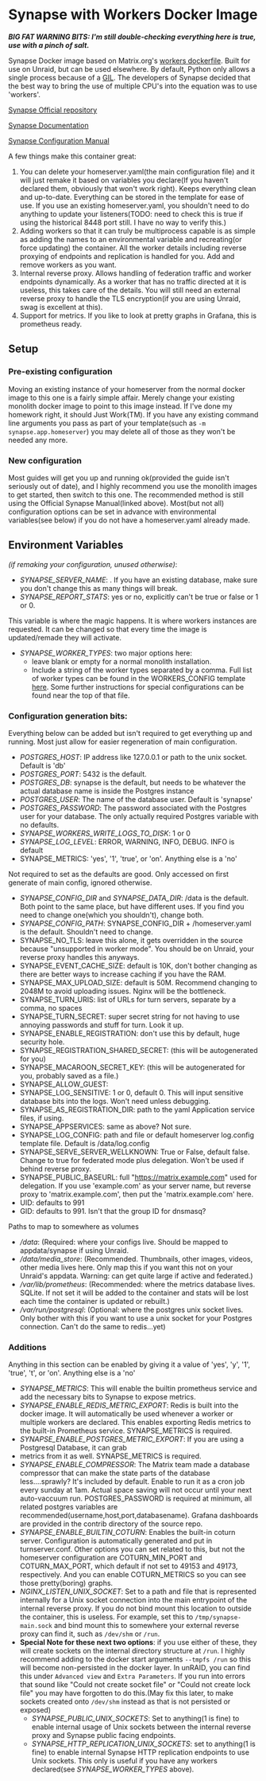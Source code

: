 # Synapse with Workers Docker Image
***BIG FAT WARNING BITS: I'm still double-checking everything here is true, use with a pinch of salt.***

Synapse Docker image based on Matrix.org's [workers dockerfile](https://github.com/matrix-org/synapse/docker/Dockerfile-workers). Built for use on Unraid, but can 
be used elsewhere. By default, Python only allows a single process because of a [GIL](https://realpython.com/python-gil/). The developers of Synapse decided that the best 
way to bring the use of multiple CPU's into the equation was to use 'workers'.

[Synapse Official repository](https://github.com/matrix-org/synapse)

[Synapse Documentation](https://matrix-org.github.io/synapse/latest/)

[Synapse Configuration Manual](https://matrix-org.github.io/synapse/latest/usage/configuration/config_documentation.html)

A few things make this container great:
1. You can delete your homeserver.yaml(the main configuration file) and it will just
 remake it based on variables you declare(If you haven't declared them, obviously that
 won't work right). Keeps everything clean and up-to-date. Everything can be stored in
 the template for ease of use. If you use an existing homeserver.yaml, you shouldn't
 need to do anything to update your listeners(TODO: need to check this is true if using
 the historical 8448 port still. I have no way to verify this.)
2. Adding workers so that it can truly be multiprocess capable is as simple as adding
 the names to an environmental variable and recreating(or force updating) the container.
 All the worker details including reverse proxying of endpoints and replication is 
 handled for you. Add and remove workers as you want.
3. Internal reverse proxy. Allows handling of federation traffic and worker endpoints 
 dynamically. As a worker that has no traffic directed at it is useless, this takes 
 care of the details. You will still need an external reverse proxy to handle the TLS 
 encryption(if you are using Unraid, swag is excellent at this).
4. Support for metrics. If you like to look at pretty graphs in Grafana, this is 
 prometheus ready.
## Setup
### Pre-existing configuration
Moving an existing instance of your homeserver from the normal docker image to this one
is a fairly simple affair. Merely change your existing monolith docker image to point to
this image instead. If I've done my homework right, it should Just Work(TM). If you have
any existing command line arguments you pass as part of your template(such as `-m 
synapse.app.homeserver`) you may delete all of those as they won't be needed any more.

### New configuration
Most guides will get you up and running ok(provided the guide isn't seriously out of 
date), and I highly recommend you use the monolith images to get started, then switch 
to this one. The recommended method is still using the Official Synapse Manual(linked 
above). Most(but not all) configuration options can be set in advance with environmental
variables(see below) if you do not have a homeserver.yaml already made.

## Environment Variables
*(if remaking your configuration, unused otherwise)*:
* *SYNAPSE_SERVER_NAME*: . If you have an existing database, make sure you don't change this as many things will break.
* *SYNAPSE_REPORT_STATS*: yes or no, explicitly can't be true or false or 1 or 0.

This variable is where the magic happens. It is where workers instances are requested. It can be changed so that every time the image is updated/remade they will activate.<br>
* *SYNAPSE_WORKER_TYPES*: two major options here:
  * leave blank or empty for a normal monolith installation.
  * Include a string of the worker types separated by a comma. Full list of worker types can be
   found in the WORKERS_CONFIG template [here](https://github.com/realtyem/synapse-workers/blob/master/configure_workers_and_start.py). Some further instructions for special configurations can be found near 
   the top of that file.

### Configuration generation bits:

Everything below can be added but isn't required to get everything up and running. Most just 
allow for easier regeneration of main configuration.
* *POSTGRES_HOST*: IP address like 127.0.0.1 or path to the unix socket. Default is 'db'
* *POSTGRES_PORT*: 5432 is the default.
* *POSTGRES_DB*: synapse is the default, but needs to be whatever the actual 
  database name is inside the Postgres instance
* *POSTGRES_USER*: The name of the database user. Default is 'synapse'
* *POSTGRES_PASSWORD*: The password associated with the Postgres user for your 
  database. The only actually required Postgres variable with no defaults.
* *SYNAPSE_WORKERS_WRITE_LOGS_TO_DISK*: 1 or 0
* *SYNAPSE_LOG_LEVEL*: ERROR, WARNING, INFO, DEBUG. INFO is default
* SYNAPSE_METRICS: 'yes', '1', 'true', or 'on'. Anything else is a 'no'

Not required to set as the defaults are good. Only accessed on first generate of main config, ignored otherwise.
* *SYNAPSE_CONFIG_DIR* and *SYNAPSE_DATA_DIR*: /data is the default. Both point to 
  the same place, but have different uses. If you find you need to change one(which 
  you shouldn't), change both.
* *SYNAPSE_CONFIG_PATH*: SYNAPSE_CONFIG_DIR + /homeserver.yaml is the default. 
  Shouldn't need to change.
* SYNAPSE_NO_TLS: leave this alone, it gets overridden in the source because "unsupported in worker mode". You should be on Unraid, your reverse proxy handles this anyways.
* SYNAPSE_EVENT_CACHE_SIZE: default is 10K, don't bother changing as there are better ways to increase caching if you have the RAM.
* SYNAPSE_MAX_UPLOAD_SIZE: default is 50M. Recommend changing to 2048M to avoid uploading issues. Nginx will be the bottleneck.
* SYNAPSE_TURN_URIS: list of URLs for turn servers, separate by a comma, no spaces
* SYNAPSE_TURN_SECRET: super secret string for not having to use annoying passwords and stuff for turn. Look it up.
* SYNAPSE_ENABLE_REGISTRATION: don't use this by default, huge security hole.
* SYNAPSE_REGISTRATION_SHARED_SECRET: (this will be autogenerated for you)
* SYNAPSE_MACAROON_SECRET_KEY: (this will be autogenerated for you, probably saved as a file.)
* SYNAPSE_ALLOW_GUEST:
* SYNAPSE_LOG_SENSITIVE: 1 or 0, default 0. This will input sensitive database bits into the logs. Won't need unless debugging.
* SYNAPSE_AS_REGISTRATION_DIR: path to the yaml Application service files, if using.
* SYNAPSE_APPSERVICES: same as above? Not sure.
* SYNAPSE_LOG_CONFIG: path and file or default homeserver log.config template file. Default is /data/log.config
* SYNAPSE_SERVE_SERVER_WELLKNOWN:  True or False, default false. Change to true for federated mode plus delegation. Won't be used if behind reverse proxy.
* SYNAPSE_PUBLIC_BASEURL:  full "https://matrix.example.com" used for delegation. If you use 'example.com' as your server name, but reverse proxy
 to 'matrix.example.com', then put the 'matrix.example.com' here.
* UID: defaults to 991
* GID: defaults to 991. Isn't that the group ID for dnsmasq?


Paths to map to somewhere as volumes
* */data*: (Required: where your configs live. Should be mapped to appdata/synapse if using Unraid.
* */data/media_store*: (Recommended. Thumbnails, other images, videos, other media lives here. 
 Only map this if you want this not on your Unraid's appdata. Warning: can get quite large if 
 active and federated.)
* */var/lib/prometheus*: (Recommended: where the metrics database lives. SQLite. If not set it 
 will be added to the container and stats will be lost each time the container is updated or 
 rebuilt.)
* */var/run/postgresql*: (Optional: where the postgres unix socket lives. Only bother with this if you want to use a unix socket for your Postgres connection. Can't do the same to redis...yet)

### Additions
Anything in this section can be enabled by giving it a value of  'yes', 'y', '1', 'true', 't', 
or 'on'. Anything else is a 'no'
* *SYNAPSE_METRICS*: This will enable the builtin prometheus service and add the necessary bits 
 to Synapse to expose metrics.
* *SYNAPSE_ENABLE_REDIS_METRIC_EXPORT*: Redis is built into the docker image. It will 
 automatically be used whenever a worker or multiple workers are declared. This enables 
 exporting Redis metrics to the built-in Prometheus service. SYNAPSE_METRICS is required.
* *SYNAPSE_ENABLE_POSTGRES_METRIC_EXPORT*: If you are using a Postgresql Database, it can grab 
* metrics from it as well. SYNAPSE_METRICS is required. 
* *SYNAPSE_ENABLE_COMPRESSOR*: The Matrix team made a database compressor that can make the 
 state parts of the database less....sprawly? It's included by default. Enable to run it as a
 cron job every sunday at 1am. Actual space saving will not occur until your next auto-vaccuum 
 run. POSTGRES_PASSWORD is required at minimum, all related postgres variables are 
 recommended(username,host,port,databasename).
Grafana dashboards are provided in the contrib directory of the source repo.<br>
* *SYNAPSE_ENABLE_BUILTIN_COTURN*: Enables the built-in coturn server. Configuration is 
 automatically generated and put in turnserver.conf. Other options you can set related to this,
 but not the homeserver configuration are COTURN_MIN_PORT and COTURN_MAX_PORT, which default 
 if not set to 49153 and 49173, respectively. And you can enable COTURN_METRICS so you can see
 those pretty(boring) graphs.
* *NGINX_LISTEN_UNIX_SOCKET*: Set to a path and file that is represented internally for
   a Unix socket connection into the main entrypoint of the internal reverse proxy. If
   you do not bind mount this location to outside the container, this is useless. For
   example, set this to `/tmp/synapse-main.sock` and bind mount this to somewhere your
   external reverse proxy can find it, such as `/dev/shm` or `/run`.
* **Special Note for these next two options**: if you use either of these, they will create
  sockets on the internal directory structure at `/run`. I highly recommend adding to
  the docker start arguments `--tmpfs /run` so this will become non-persisted in the
  docker layer. In unRAID, you can find this under `Advanced view` and `Extra
  Parameters`. If you run into errors that sound like "Could not create socket file" or
  "Could not create lock file" you may have forgotten to do this.(May fix this later, to
  make sockets created onto `/dev/shm` instead as that is not persisted or exposed)
  * *SYNAPSE_PUBLIC_UNIX_SOCKETS*: Set to anything(1 is fine) to enable internal usage of
    Unix sockets between the internal reverse proxy and Synapse public facing endpoints.
  * *SYNAPSE_HTTP_REPLICATION_UNIX_SOCKETS*: set to anything(1 is fine) to enable internal
    Synapse HTTP replication endpoints to use Unix sockets. This only is useful if you
    have any workers declared(see *SYNAPSE_WORKER_TYPES* above).
